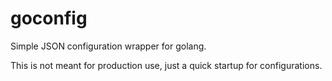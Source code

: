 # goconfig
Simple JSON configuration wrapper for golang.

This is not meant for production use, just a quick startup for configurations.
